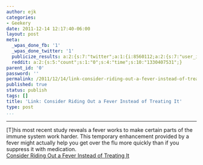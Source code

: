 ```yaml
---
author: ejk
categories:
- Geekery
date: 2011-12-14 12:17:40-06:00
layout: post
meta:
  _wpas_done_fb: '1'
  _wpas_done_twitter: '1'
  publicize_results: a:2:{s:7:"twitter";a:1:{i:8560112;a:2:{s:7:"user_id";s:3:"ejk";s:7:"post_id";s:18:"147002327671377920";}}s:2:"fb";a:1:{i:722852376;a:2:{s:7:"user_id";s:9:"722852376";s:7:"post_id";s:17:"10150417788567377";}}}
  reddit: a:2:{s:5:"count";s:1:"0";s:4:"time";s:10:"1330407531";}
parent_id: '0'
password: ''
permalink: /2011/12/14/link-consider-riding-out-a-fever-instead-of-treating-it/
published: true
status: publish
tags: []
title: 'Link: Consider Riding Out a Fever Instead of Treating It'
type: post
...
```

---

\[T\]his most recent study reveals a fever works to make certain parts of the immune system work harder. This temporary enhancement provided by a fever might actually help you get over the flu more quickly than if you suppress it with medication.\
[Consider Riding Out a Fever Instead of Treating It](http://lifehacker.com/5867965/consider-riding-out-a-fever-instead-of-treating-it)
